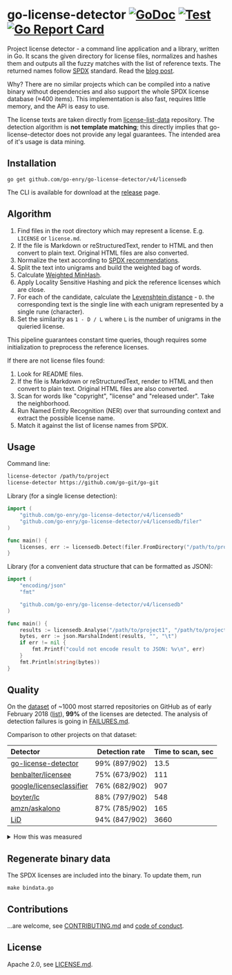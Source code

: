 # go-license-detector [![GoDoc](https://godoc.org/github.com/go-enry/go-license-detector/v4?status.svg)](https://pkg.go.dev/github.com/go-enry/go-license-detector/v4@v4.0.0/licensedb) [![Test](https://github.com/go-enry/go-license-detector/workflows/Test/badge.svg)](https://github.com/go-enry/go-license-detector/actions) [![Go Report Card](https://goreportcard.com/badge/github.com/go-enry/go-license-detector)](https://goreportcard.com/badge/github.com/go-enry/go-license-detector)

Project license detector - a command line application and a library, written in Go.
It scans the given directory for license files, normalizes and hashes them and outputs
all the fuzzy matches with the list of reference texts.
The returned names follow [SPDX](https://spdx.org/licenses/) standard.
Read the [blog post](https://blog.sourced.tech/post/gld/).

Why? There are no similar projects which can be compiled into a native binary without
dependencies and also support the whole SPDX license database (≈400 items).
This implementation is also fast, requires little memory, and the API is easy to use.

The license texts are taken directly from [license-list-data](https://github.com/spdx/license-list-data)
repository. The detection algorithm is **not template matching**;
this directly implies that go-license-detector does not provide any legal guarantees.
The intended area of it's usage is data mining.

## Installation

```
go get github.com/go-enry/go-license-detector/v4/licensedb
```

The CLI is available for download at the [release](https://github.com/go-enry/go-license-detector/releases/latest) page.

## Algorithm

1. Find files in the root directory which may represent a license. E.g. `LICENSE` or `license.md`.
2. If the file is Markdown or reStructuredText, render to HTML and then convert to plain text. Original HTML files are also converted.
3. Normalize the text according to [SPDX recommendations](https://spdx.org/spdx-license-list/matching-guidelines).
4. Split the text into unigrams and build the weighted bag of words.
5. Calculate [Weighted MinHash](https://static.googleusercontent.com/media/research.google.com/en//pubs/archive/36928.pdf).
6. Apply Locality Sensitive Hashing and pick the reference licenses which are close.
7. For each of the candidate, calculate the [Levenshtein distance](https://en.wikipedia.org/wiki/Levenshtein_distance) - `D`.
the corresponding text is the single line with each unigram represented by a single rune (character).
8. Set the similarity as `1 - D / L` where `L` is the number of unigrams in the quieried license.

This pipeline guarantees constant time queries, though requires some initialization to preprocess
the reference licenses.

If there are not license files found:

1. Look for README files.
2. If the file is Markdown or reStructuredText, render to HTML and then convert to plain text. Original HTML files are also converted.
3. Scan for words like "copyright", "license" and "released under". Take the neighborhood.
4. Run Named Entity Recognition (NER) over that surrounding context and extract the possible license name.
5. Match it against the list of license names from SPDX.

## Usage

Command line:

```bash
license-detector /path/to/project
license-detector https://github.com/go-git/go-git
```

Library (for a single license detection):

```go
import (
    "github.com/go-enry/go-license-detector/v4/licensedb"
    "github.com/go-enry/go-license-detector/v4/licensedb/filer"
)

func main() {
	licenses, err := licensedb.Detect(filer.FromDirectory("/path/to/project"))
}
```

Library (for a convenient data structure that can be formatted as JSON):

```go
import (
	"encoding/json"
	"fmt"

	"github.com/go-enry/go-license-detector/v4/licensedb"
)

func main() {
	results := licensedb.Analyse("/path/to/project1", "/path/to/project2")
	bytes, err := json.MarshalIndent(results, "", "\t")
	if err != nil {
		fmt.Printf("could not encode result to JSON: %v\n", err)
	}
	fmt.Println(string(bytes))
}
```


## Quality

On the [dataset](dataset.zip) of ~1000 most starred repositories on GitHub as of early February 2018
([list](dataset.projects.gz)), **99%** of the licenses are detected.
The analysis of detection failures is going in [FAILURES.md](FAILURES.md).

Comparison to other projects on that dataset:

|Detector|Detection rate|Time to scan, sec|
|:-------|:----------------------------------------:|:-----------------------------------------|
|[go-license-detector](https://github.com/go-enry/go-license-detector)| 99%  (897/902) | 13.5 |
|[benbalter/licensee](https://github.com/benbalter/licensee)| 75%  (673/902) | 111 |
|[google/licenseclassifier](https://github.com/google/licenseclassifier)| 76%  (682/902) | 907 |
|[boyter/lc](https://github.com/boyter/lc)| 88%  (797/902) | 548 |
|[amzn/askalono](https://github.com/amzn/askalono)| 87%  (785/902) | 165 |
|[LiD](https://source.codeaurora.org/external/qostg/lid)| 94%  (847/902) | 3660 |

<details><summary>How this was measured</summary>
<pre><code>$ cd $(go env GOPATH)/src/github.com/go-enry/go-license-detector/v4/licensedb
$ mkdir dataset && cd dataset
$ unzip ../dataset.zip
$ # go-enry/go-license-detector
$ time license-detector * \
  | grep -Pzo '\n[-0-9a-zA-Z]+\n\tno license' | grep -Pa '\tno ' | wc -l
$ # benbalter/licensee
$ time ls -1 | xargs -n1 -P4 licensee \
  | grep -E "^License: Other" | wc -l
$ # google/licenseclassifier
$ time find -type f -print | xargs -n1 -P4 identify_license \
  | cut -d/ -f2 | sort | uniq | wc -l
$ # boyter/lc
$ time lc . \
  | grep -vE 'NOASSERTION|----|Directory' | cut -d" " -f1 | sort | uniq | wc -l
$ # amzn/askalono
$ echo '#!/bin/sh
result=$(askalono id "$1")
echo "$1
$result"' > ../askalono.wrapper
$ time find -type f -print | xargs -n1 -P4 sh ../askalono.wrapper | grep -Pzo '.*\nLicense: .*\n' askalono.txt | grep -av "License: " | cut -d/ -f 2 | sort | uniq | wc -l
$ # LiD
$ time license-identifier -I dataset -F csv -O lid
$ cat lid_*.csv | cut -d, -f1 | cut -d"'" -f 2 | grep / | cut -d/ -f2 | sort | uniq | wc -l
</code></pre>
</details>

## Regenerate binary data

The SPDX licenses are included into the binary. To update them, run
```
make bindata.go
```

## Contributions

...are welcome, see [CONTRIBUTING.md](CONTRIBUTING.md) and [code of conduct](CODE_OF_CONDUCT.md).

## License

Apache 2.0, see [LICENSE.md](LICENSE.md).
